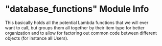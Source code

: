 # "database_functions" Module Info
This basically holds all the potential Lambda functions that we will ever want to call, but groups them all together by 
their item type for better organization and to allow for factoring out common code between different objects (for 
instance all Users).